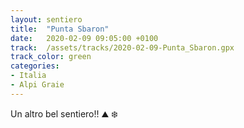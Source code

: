 ```yaml
---
layout: sentiero
title:  "Punta Sbaron"
date:   2020-02-09 09:05:00 +0100
track:  /assets/tracks/2020-02-09-Punta_Sbaron.gpx
track_color: green
categories:
- Italia
- Alpi Graie
---
```


Un altro bel sentiero!! :mountain: :snowflake: